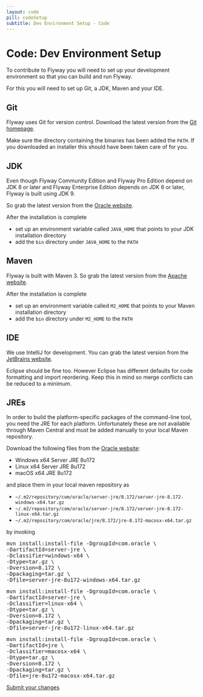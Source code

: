 ```yaml
---
layout: code
pill: codeSetup
subtitle: Dev Environment Setup - Code
---
```

# Code: Dev Environment Setup

To contribute to Flyway you will need to set up your development environment so that you can build and run Flyway.

For this you will need to set up Git, a JDK, Maven and your IDE.

## Git

Flyway uses Git for version control. Download the latest version from the [Git homepage](https://git-scm.com/).

Make sure the directory containing the binaries has been added the `PATH`. If you downloaded an installer this
should have been taken care of for you.

## JDK

Even though Flyway Community Edition and Flyway Pro Edition depend on JDK 8 or later and Flyway Enterprise Edition 
depends on JDK 6 or later, Flyway is built using JDK 9.

So grab the latest version from the [Oracle website](http://www.oracle.com/technetwork/java/javase/downloads/index.html).

After the installation is complete
- set up an environment variable called `JAVA_HOME` that points to your JDK installation directory
- add the `bin` directory under `JAVA_HOME` to the `PATH`

## Maven

Flyway is built with Maven 3. So grab the latest version from the [Apache website](http://maven.apache.org/download.html).

After the installation is complete
- set up an environment variable called `M2_HOME` that points to your Maven installation directory
- add the `bin` directory under `M2_HOME` to the `PATH`

## IDE

We use IntelliJ for development. You can grab the latest version from the [JetBrains website](http://www.jetbrains.com/idea/).

Eclipse should be fine too. However Eclipse has different
defaults for code formatting and import reordering. Keep this in mind so merge conflicts can be reduced to a
minimum.

## JREs

In order to build the platform-specific packages of the command-line tool, you need the JRE for each platform.
Unfortunately these are not available through Maven Central and must be added manually to your local Maven
repository.

Download the following files from the [Oracle website](http://www.oracle.com/technetwork/java/javase/downloads/index.html):

- Windows x64 Server JRE 8u172
- Linux x64 Server JRE 8u172
- macOS x64 JRE 8u172

and place them in your local maven repository as

- `~/.m2/repository/com/oracle/server-jre/8.172/server-jre-8.172-windows-x64.tar.gz`
- `~/.m2/repository/com/oracle/server-jre/8.172/server-jre-8.172-linux-x64.tar.gz`
- `~/.m2/repository/com/oracle/jre/8.172/jre-8.172-macosx-x64.tar.gz`

by invoking

<pre class="console">mvn install:install-file -DgroupId=com.oracle \
-DartifactId=server-jre \
-Dclassifier=windows-x64 \
-Dtype=tar.gz \
-Dversion=8.172 \
-Dpackaging=tar.gz \
-Dfile=server-jre-8u172-windows-x64.tar.gz</pre>

<pre class="console">mvn install:install-file -DgroupId=com.oracle \
-DartifactId=server-jre \
-Dclassifier=linux-x64 \
-Dtype=tar.gz \
-Dversion=8.172 \
-Dpackaging=tar.gz \
-Dfile=server-jre-8u172-linux-x64.tar.gz</pre>

<pre class="console">mvn install:install-file -DgroupId=com.oracle \
-DartifactId=jre \
-Dclassifier=macosx-x64 \
-Dtype=tar.gz \
-Dversion=8.172 \
-Dpackaging=tar.gz \
-Dfile=jre-8u172-macosx-x64.tar.gz</pre>

<p class="next-steps">
    <a class="btn btn-primary" href="/documentation/contribute/code/submit">Submit your changes <i
            class="fa fa-arrow-right"></i></a>
</p>
